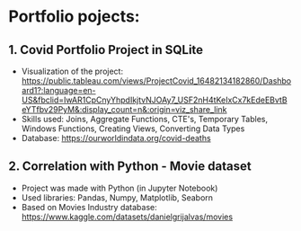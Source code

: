 # Portfolio pojects:

## 1. Covid Portfolio Project in SQLite
*	Visualization of the project: https://public.tableau.com/views/ProjectCovid_16482134182860/Dashboard1?:language=en-US&fbclid=IwAR1CpCnyYhpdIkjtvNJOAy7_USF2nH4tKeIxCx7kEdeEBvtBeYTfbv29PyM&:display_count=n&:origin=viz_share_link
*	Skills used: Joins, Aggregate Functions, CTE's, Temporary Tables, Windows Functions, Creating Views, Converting Data Types
*	Database: 
https://ourworldindata.org/covid-deaths
 

## 2. Correlation with Python - Movie dataset
* 	Project was made with Python (in Jupyter Notebook) 
*	Used libraries: Pandas, Numpy, Matplotlib, Seaborn 
*	Based on Movies Industry database: https://www.kaggle.com/datasets/danielgrijalvas/movies



